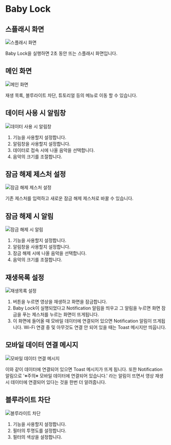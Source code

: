 # Baby Lock

## 스플래시 화면

![스플래시 화면](images/1.png)

Baby Lock을 실행하면 2초 동안 뜨는 스플래시 화면입니다.

## 메인 화면

![메인 화면](images/2.png)

재생 목록, 블루라이트 차단, 튜토리얼 등의 메뉴로 이동 할 수 있습니다.

## 데이터 사용 시 알림창

![데이터 사용 시 알림창](images/3.png)

1. 기능을 사용할지 설정합니다.
2. 알림창을 사용할지 설정합니다.
3. 데이터로 접속 시에 나올 음악을 선택합니다.
4. 음악의 크기를 조절합니다.

## 잠금 해제 제스처 설정

![잠금 해제 제스처 설정](images/4.png)

기존 제스처를 입력하고 새로운 잠금 해제 제스처로 바꿀 수 있습니다.

## 잠금 해제 시 알림

![잠금 해제 시 알림](images/5.png)

1. 기능을 사용할지 설정합니다.
2. 알림창을 사용할지 설정합니다.
3. 잠금 해제 시에 나올 음악을 선택합니다.
4. 음악의 크기를 조절합니다.

## 재생목록 설정

![재생목록 설정](images/6.png)

1. 버튼을 누르면 영상을 재생하고 화면을 잠금합니다.
2. Baby Lock이 실행되었다고 Notification 알림을 띄우고 그 알림을 누르면 화면 잠금을 푸는 제스처를 누르는 화면이 뜨게됩니다.
3. 이 화면에 들어올 때 모바일 데이터에 연결되어 있으면 Notification 알림이 뜨게됩니다. Wi-Fi 연결 중 및 아무것도 연결 안 되어 있을 때는 Toast 메시지만 띄웁니다.

## 모바일 데이터 연결 메시지

![모바일 데이터 연결 메시지](images/7.png)

이와 같이 데이터에 연결되어 있으면 Toast 메시지가 뜨게 됩니다. 또한 Notification 알림으로 '※주의※ 모바일 데이터에 연결되어 있습니다.' 라는 알림이 뜨면서 영상 재생 시 데이터에 연결되어 있다는 것을 한번 더 알려줍니다.

## 블루라이트 차단

![블루라이트 차단](images/8.png)

1. 기능을 사용할지 설정합니다.
2. 필터의 투명도를 설정합니다.
3. 필터의 색상을 설정합니다.
